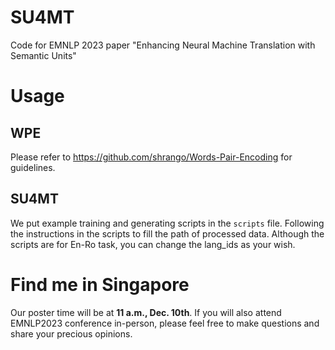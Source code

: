 # SU4MT
Code for EMNLP 2023 paper "Enhancing Neural Machine Translation with Semantic Units"

# Usage
## WPE
Please refer to https://github.com/shrango/Words-Pair-Encoding for guidelines.

## SU4MT
We put example training and generating scripts in the `scripts` file. Following the instructions in the scripts to fill the path of processed data. Although the scripts are for En-Ro task, you can change the lang_ids as your wish.

# Find me in Singapore
Our poster time will be at **11 a.m., Dec. 10th**. If you will also attend EMNLP2023 conference in-person, please feel free to make questions and share your precious opinions.
